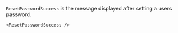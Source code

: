 `ResetPasswordSuccess` is the message displayed after setting a users password.

```
<ResetPasswordSuccess />
```